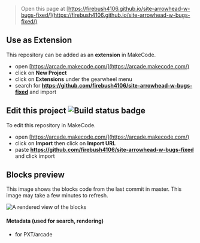  


> Open this page at [https://firebush4106.github.io/site-arrowhead-w-bugs-fixed/](https://firebush4106.github.io/site-arrowhead-w-bugs-fixed/)

## Use as Extension

This repository can be added as an **extension** in MakeCode.

* open [https://arcade.makecode.com/](https://arcade.makecode.com/)
* click on **New Project**
* click on **Extensions** under the gearwheel menu
* search for **https://github.com/firebush4106/site-arrowhead-w-bugs-fixed** and import

## Edit this project ![Build status badge](https://github.com/firebush4106/site-arrowhead-w-bugs-fixed/workflows/MakeCode/badge.svg)

To edit this repository in MakeCode.

* open [https://arcade.makecode.com/](https://arcade.makecode.com/)
* click on **Import** then click on **Import URL**
* paste **https://github.com/firebush4106/site-arrowhead-w-bugs-fixed** and click import

## Blocks preview

This image shows the blocks code from the last commit in master.
This image may take a few minutes to refresh.

![A rendered view of the blocks](https://github.com/firebush4106/site-arrowhead-w-bugs-fixed/raw/master/.github/makecode/blocks.png)

#### Metadata (used for search, rendering)

* for PXT/arcade
<script src="https://makecode.com/gh-pages-embed.js"></script><script>makeCodeRender("{{ site.makecode.home_url }}", "{{ site.github.owner_name }}/{{ site.github.repository_name }}");</script>
